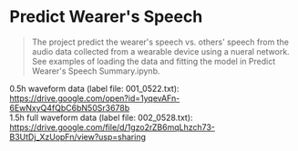 # Predict Wearer's Speech
> The project predict the wearer's speech vs. others' speech from the audio data collected from a wearable device using a nueral network. 
See examples of loading the data and fitting the model in Predict Wearer's Speech Summary.ipynb. 

0.5h waveform data (label file: 001_0522.txt): https://drive.google.com/open?id=1yqevAFn-6EwNxyQ4fQbC6bN50Sr3678b \
1.5h full waveform data (label file: 002_0528.txt): https://drive.google.com/file/d/1gzo2rZB6mqLhzch73-B3UtDj_XzUopFn/view?usp=sharing
